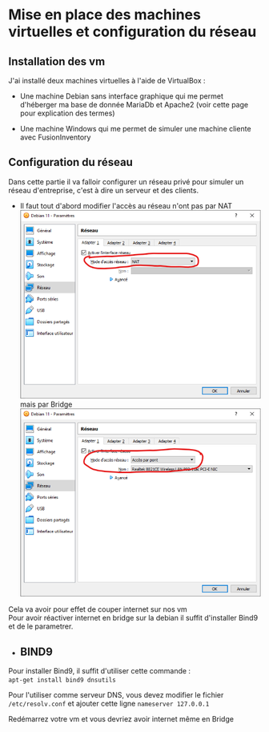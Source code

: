 # Mise en place des machines virtuelles et configuration du réseau

## Installation des vm

J'ai installé deux machines virtuelles à l'aide de VirtualBox :  

- Une machine Debian sans interface graphique qui me permet d'héberger ma base de donnée MariaDb et Apache2 (voir cette page pour explication des termes)  

- Une machine Windows qui me permet de simuler une machine cliente avec FusionInventory  
 
## Configuration du réseau  

Dans cette partie il va falloir configurer un réseau privé pour simuler un réseau d'entreprise, c'est à dire un serveur et des clients.  

- Il faut tout d'abord modifier l'accès au réseau n'ont pas par NAT  
![NAT](screens/NAT.png)  
mais par Bridge  
![Bridge](screens/Bridge.png)  

Cela va avoir pour effet de couper internet sur nos vm  
Pour avoir réactiver internet en bridge sur la debian il suffit d'installer Bind9 et de le parametrer.  

- ## BIND9  
  
Pour installer Bind9, il suffit d'utiliser cette commande :  
``apt-get install bind9 dnsutils``  

Pour l'utiliser comme serveur DNS, vous devez modifier le fichier ``/etc/resolv.conf`` et ajouter cette ligne ``nameserver 127.0.0.1``  

Redémarrez votre vm et vous devriez avoir internet même en Bridge  